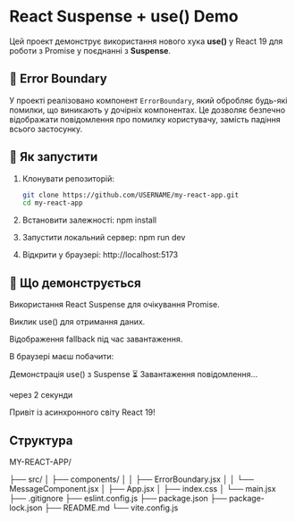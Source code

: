 # React Suspense + use() Demo

Цей проект демонструє використання нового хука **use()** у React 19 для роботи з Promise у поєднанні з **Suspense**.

## 🧩 Error Boundary

У проекті реалізовано компонент `ErrorBoundary`, який обробляє будь-які помилки, що виникають у дочірніх компонентах.
Це дозволяє безпечно відображати повідомлення про помилку користувачу, замість падіння всього застосунку.

## 🚀 Як запустити

1. Клонувати репозиторій:
   ```bash
   git clone https://github.com/USERNAME/my-react-app.git
   cd my-react-app

2. Встановити залежності:
npm install

3. Запустити локальний сервер:
npm run dev

4. Відкрити у браузері:
http://localhost:5173

## 🧠 Що демонструється

Використання React Suspense для очікування Promise.

Виклик use() для отримання даних.

Відображення fallback під час завантаження.

В браузері маєш побачити:

Демонстрація use() з Suspense
⏳ Завантаження повідомлення...

через 2 секунди

Привіт із асинхронного світу React 19!

## Структура

MY-REACT-APP/

├── src/
│   ├── components/
│   │   ├── ErrorBoundary.jsx
│   │   └── MessageComponent.jsx
│   ├── App.jsx
│   ├── index.css
│   └── main.jsx
├── .gitignore
├── eslint.config.js
├── package.json
├── package-lock.json
├── README.md
└── vite.config.js